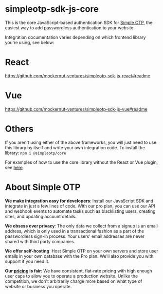 # simpleotp-sdk-js-core

This is the core JavaScript-based authentication SDK for [Simple OTP](https://simpleotp.com), the easiest way to add passwordless authentication to your website.

Integration documentation varies depending on which frontend library you're using, see below:

# React
https://github.com/mockernut-ventures/simpleotp-sdk-js-react#readme

# Vue
https://github.com/mockernut-ventures/simpleotp-sdk-js-vue#readme

# Others
If you aren't using either of the above frameworks, you will just need to use this library by itself and write your own integration code. To install the library:
`npm i @simpleotp/core`

For examples of how to use the core library without the React or Vue plugin, see [here](https://github.com/mockernut-ventures/simpleotp-sdk-js-core/blob/main/__tests__/index.spec.js).

# About Simple OTP
**We make integration easy for developers**:
Install our JavaScript SDK and integrate in just a few lines of code. With our pro plan, you can use our API and webhook events to automate tasks such as blacklisting users, creating sites, and updating account details.

**We obsess over privacy**:
The only data we collect from a signup is an email address, which is only used in a transactional fashion as a part of the passwordless sign-in process. Your users' email addresses are never shared with third party companies.

**We offer self-hosting**:
Host Simple OTP on your own servers and store user emails in your own database with the Pro plan. We'll also provide you with support if you need it.

**Our [pricing](#pricing-scrollpoint) is fair**:
We have consistent, flat-rate pricing with high enough user caps to allow you to operate a production website. Unlike the competition, we don't arbitrarily charge more based on what type of website or business you operate.
